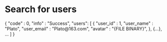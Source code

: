 # Search for users

<api-endpoint openapi-path="../cotalk.yaml" endpoint="/api/user/?search_text={search_text}" method="GET">

<response type="200">
<sample>
{
    "code" : 0,
    "info" : "Success",
    "users": [
        {
            "user_id" : 1,
            "user_name" : "Plato",
            "user_email" : "Plato@163.com",
            "avatar" : "{FILE BINARY}",
        },
        {...},
        ...
    ]
}
</sample>
</response>

</api-endpoint>